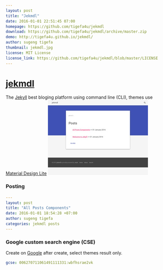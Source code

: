 ```yaml
---
layout: post
title: "Jekmdl"
date: 2016-01-01 22:51:45 07:00
homepage: https://github.com/tigefa4u/jekmdl
download: https://github.com/tigefa4u/jekmdl/archive/master.zip
demo: http://tigefa4u.github.io/jekmdl/
author: sugeng tigefa
thumbnail: jekmdl.jpg
license: MIT License
license_link: https://github.com/tigefa4u/jekmdl/blob/master/LICENSE
---
```

# [jekmdl](https://github.com/tigefa4u/jekmdl)
The [Jekyll](http://jekyllrb.com) best bloging platform using command line (CLI), themes use [Material Design Lite](http://getmdl.io)
![Screenshot](/thumbnails/jekmdl.jpg)

### Posting
```yaml
---
layout: post
title: "All Posts Components"
date: 2016-01-01 18:54:28 +07:00
author: sugeng tigefa
categories: jekmdl posts
---
```

### Google custom search engine (CSE)
Create on [Google](https://cse.google.com/cse/create/new)
after create, select themes result only.
```yaml
gcse: 006270711061491111331:wbfhsrae2vk
```
